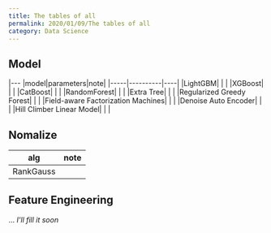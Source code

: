 ```yaml
---
title: The tables of all
permalink: 2020/01/09/The tables of all
category: Data Science
---
```

## Model
|---
|model|parameters|note|
|-----|----------|----|
|LightGBM|   |  |
|XGBoost| |   |
|CatBoost| |   |
|RandomForest|   |    |
|Extra Tree| |  |
|Regularized Greedy Forest| | |
|Field-aware Factorization Machines| | |
|Denoise Auto Encoder| | |
|Hill Climber Linear Model| | |


## Nomalize
|alg|note|
|---|----|
|RankGauss|    |

## Feature Engineering

... *I'll fill it soon*
